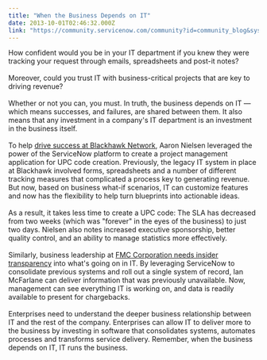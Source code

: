 ```yaml
---
title: "When the Business Depends on IT"
date: 2013-10-01T02:46:32.000Z
link: "https://community.servicenow.com/community?id=community_blog&sys_id=4e5ca6a1dbd0dbc01dcaf3231f9619f3"
---
```

<p>How confident would you be in your IT department if you knew they were tracking your request through emails, spreadsheets and post-it notes?<br /> <br />Moreover, could you trust IT with business-critical projects that are key to driving revenue?<br /><br />Whether or not you can, you must. In truth, the business depends on IT — which means successes, and failures, are shared between them. It also means that any investment in a company's IT department is an investment in the business itself. <br /><br />To help <a title="w.youtube.com/watch?v=fTWewG9vErI" href="http://www.youtube.com/watch?v=fTWewG9vErI">drive success at Blackhawk Network</a>, Aaron Nielsen leveraged the power of the ServiceNow platform to create a project management application for UPC code creation. Previously, the legacy IT system in place at Blackhawk involved forms, spreadsheets and a number of different tracking measures that complicated a process key to generating revenue. But now, based on business what-if scenarios, IT can customize features and now has the flexibility to help turn blueprints into actionable ideas. <br /><br />As a result, it takes less time to create a UPC code: The SLA has decreased from two weeks (which was "forever" in the eyes of the business) to just two days. Nielsen also notes increased executive sponsorship, better quality control, and an ability to manage statistics more effectively. <br /><br />Similarly, business leadership at <a title="w.servicenow.com/knowledge.do?sysparm_document_key=kb_knowledge,6381722f6f750100391fe13f9f3ee4da" href="http://www.servicenow.com/knowledge.do?sysparm_document_key=kb_knowledge,6381722f6f750100391fe13f9f3ee4da">FMC Corporation needs insider transparency</a> into what's going on in IT. By leveraging ServiceNow to consolidate previous systems and roll out a single system of record, Ian McFarlane can deliver information that was previously unavailable. Now, management can see everything IT is working on, and data is readily available to present for chargebacks. <br /><br />Enterprises need to understand the deeper business relationship between IT and the rest of the company. Enterprises can allow IT to deliver more to the business by investing in software that consolidates systems, automates processes and transforms service delivery. Remember, when the business depends on IT, IT runs the business.</p>